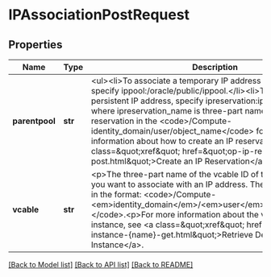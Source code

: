 # IPAssociationPostRequest

## Properties
Name | Type | Description | Notes
------------ | ------------- | ------------- | -------------
**parentpool** | **str** | &lt;ul&gt;&lt;li&gt;To associate a temporary IP address from the pool, specify ippool:/oracle/public/ippool.&lt;/li&gt;&lt;li&gt;To associate a persistent IP address, specify ipreservation:ipreservation_name, where ipreservation_name is three-part name of an existing IP reservation in the &lt;code&gt;/Compute-identity_domain/user/object_name&lt;/code&gt; format. For more information about how to create an IP reservation, see &lt;a class&#x3D;\&quot;xref\&quot; href&#x3D;\&quot;op-ip-reservation--post.html\&quot;&gt;Create an IP Reservation&lt;/a&gt;.&lt;/li&gt;&lt;ul&gt; | 
**vcable** | **str** | &lt;p&gt;The three-part name of the vcable ID of the instance that you want to associate with an IP address. The three-part name is in the format: &lt;code&gt;/Compute-&lt;em&gt;identity_domain&lt;/em&gt;/&lt;em&gt;user&lt;/em&gt;/&lt;em&gt;object&lt;/em&gt;&lt;/code&gt;.&lt;p&gt;For more information about the vcable of an instance, see &lt;a class&#x3D;\&quot;xref\&quot; href&#x3D;\&quot;op-instance-{name}-get.html\&quot;&gt;Retrieve Details of an Instance&lt;/a&gt;. | 

[[Back to Model list]](../README.md#documentation-for-models) [[Back to API list]](../README.md#documentation-for-api-endpoints) [[Back to README]](../README.md)


